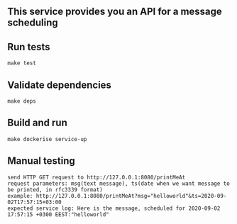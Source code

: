 ## This service provides you an API for a message scheduling

## Run tests
`make test`

## Validate dependencies
`make deps`

## Build and run
`make dockerise service-up`

## Manual testing
```
send HTTP GET request to http://127.0.0.1:8080/printMeAt
request parameters: msg(text message), ts(date when we want message to be printed, in rfc3339 format)
example: http://127.0.0.1:8080/printMeAt?msg="helloworld"&ts=2020-09-02T17:57:15+03:00
expected service log: Here is the message, scheduled for 2020-09-02 17:57:15 +0300 EEST:"helloworld"
```

